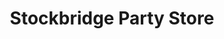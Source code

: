 ---
title: "Stockbridge Party Store"
url: /grand-rapids/stockbridge-party-store/
shop: Lebensmittel
---